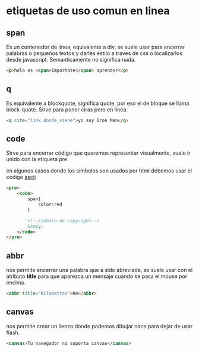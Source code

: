 # etiquetas de uso comun en linea

## span

Es un contenedor de linea, equivalente a div, se suele usar para encerrar palabras o pequeños textos y darles estilo a traves de css o localizarlos desde javascript. Semanticamente no significa nada.

```HTML
<p>hola es <span>importate</span> aprender</p>
```
## q
Es equivalente a blockquote, significa quote, por eso el de bloque se llama block-quote. Sirve para poner ciras pero en linea.

```HTML
<q cite="link_donde_viene">yo soy Iron Man</q>
```

## code

Sirve para encerrar código que queremos representar visualmente, suele ir unido con la etiqueta pre. 

en algunos casos donde los simbolos son usados por html debemos usar el codigo [ascii](https://elcodigoascii.com.ar/)
```HTML
<pre>
    <code>
        span{
            color:red
        }

        <!--simbolo de copyright-->
        &copy;
    </code>
</pre>
```

## abbr

nos permite encerrar una palabra que a sido abreviada, se suele usar con el atributo **title** para que aparezca un mensaje cuando se pasa el mouse por encima.

```HTML
<abbr title="Kilometros">Km</abbr>
```

## canvas

nos permite crear un lienzo donde podemos dibujar nace para dejar de usar flash. 

```HTML
<canvas>Tu navegador no soporta canvas</canvas>
```

